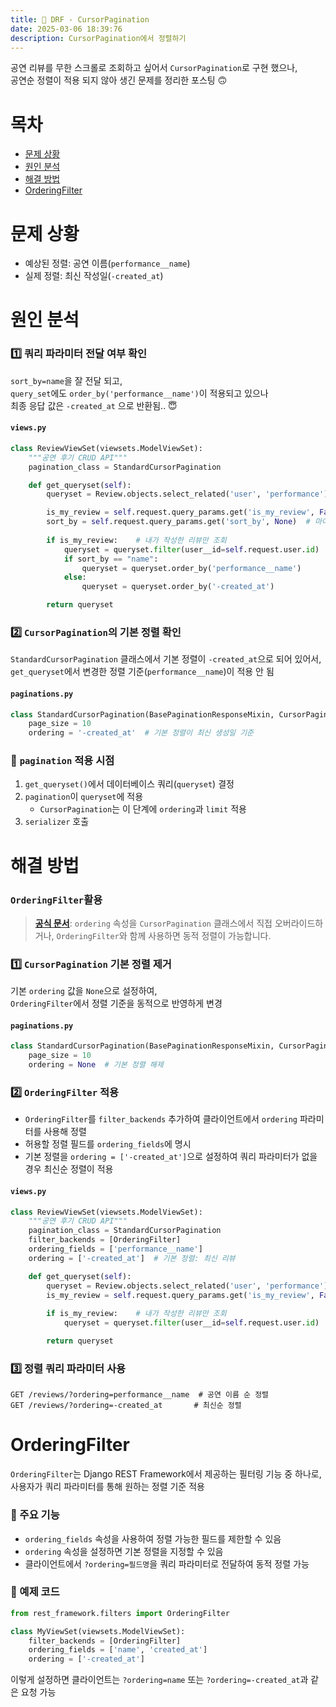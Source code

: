 ```yaml
---
title: 📌 DRF - CursorPagination
date: 2025-03-06 18:39:76
description: CursorPagination에서 정렬하기
---
```


공연 리뷰를 무한 스크롤로 조회하고 싶어서 `CursorPagination`로 구현 했으나,\
공연순 정렬이 적용 되지 않아 생긴 문제를 정리한 포스팅 🙃

# 목차
- [문제 상황](#문제-상황)
- [원인 분석](#원인-분석)
- [해결 방법](#해결-방법)
- [OrderingFilter](#orderingfilter)


# 문제 상황
- 예상된 정렬: 공연 이름(`performance__name`)
- 실제 정렬: 최신 작성일(`-created_at`)

# 원인 분석

### 1️⃣ 쿼리 파라미터 전달 여부 확인
`sort_by=name`을 잘 전달 되고,\
`query_set`에도 `order_by('performance__name')`이 적용되고 있으나\
최종 응답 값은 `-created_at` 으로 반환됨.. 😇

#### `views.py`
```python
class ReviewViewSet(viewsets.ModelViewSet):
    """공연 후기 CRUD API"""
    pagination_class = StandardCursorPagination

    def get_queryset(self):
        queryset = Review.objects.select_related('user', 'performance').select_related('performance__genre').all()

        is_my_review = self.request.query_params.get('is_my_review', False)
        sort_by = self.request.query_params.get('sort_by', None)  # 마이페이지: 리뷰 정렬
        
        if is_my_review:    # 내가 작성한 리뷰만 조회
            queryset = queryset.filter(user__id=self.request.user.id)
            if sort_by == "name":
                queryset = queryset.order_by('performance__name')
            else:
                queryset = queryset.order_by('-created_at')

        return queryset
```

### 2️⃣ `CursorPagination`의 기본 정렬 확인
`StandardCursorPagination` 클래스에서 기본 정렬이 `-created_at`으로 되어 있어서,
`get_queryset`에서 변경한 정렬 기준(`performance__name`)이 적용 안 됨

#### `paginations.py`
```python
class StandardCursorPagination(BasePaginationResponseMixin, CursorPagination):
    page_size = 10
    ordering = '-created_at'  # 기본 정렬이 최신 생성일 기준
```

### 🔷 `pagination` 적용 시점
1. `get_queryset()`에서 데이터베이스 쿼리(`queryset`) 결정
2. `pagination`이 `queryset`에 적용
   - `CursorPagination`는 이 단계에 `ordering`과 `limit` 적용
3. `serializer` 호출



# 해결 방법

### `OrderingFilter`활용

> [**공식 문서**](https://www.django-rest-framework.org/api-guide/pagination/#cursorpagination): `ordering` 속성을 `CursorPagination` 클래스에서 직접 오버라이드하거나, `OrderingFilter`와 함께 사용하면 동적 정렬이 가능합니다.

### 1️⃣ `CursorPagination` 기본 정렬 제거
기본 `ordering` 값을 `None`으로 설정하여,\
`OrderingFilter`에서 정렬 기준을 동적으로 반영하게 변경

#### `paginations.py`
```python
class StandardCursorPagination(BasePaginationResponseMixin, CursorPagination):
    page_size = 10
    ordering = None  # 기본 정렬 해제
```

### 2️⃣ `OrderingFilter` 적용

- `OrderingFilter`를 `filter_backends` 추가하여 클라이언트에서 `ordering` 파라미터를 사용해 정렬
- 허용할 정렬 필드를 `ordering_fields`에 명시
- 기본 정렬을 `ordering = ['-created_at']`으로 설정하여 쿼리 파라미터가 없을 경우 최신순 정렬이 적용

#### `views.py`
```python
class ReviewViewSet(viewsets.ModelViewSet):
    """공연 후기 CRUD API"""
    pagination_class = StandardCursorPagination
    filter_backends = [OrderingFilter]
    ordering_fields = ['performance__name']
    ordering = ['-created_at']  # 기본 정렬: 최신 리뷰

    def get_queryset(self):
        queryset = Review.objects.select_related('user', 'performance').select_related('performance__genre').all()
        is_my_review = self.request.query_params.get('is_my_review', False)
        
        if is_my_review:    # 내가 작성한 리뷰만 조회
            queryset = queryset.filter(user__id=self.request.user.id)

        return queryset
```

### 3️⃣ 정렬 쿼리 파라미터 사용
```shell
GET /reviews/?ordering=performance__name  # 공연 이름 순 정렬
GET /reviews/?ordering=-created_at       # 최신순 정렬
```


# OrderingFilter

`OrderingFilter`는 Django REST Framework에서 제공하는 필터링 기능 중 하나로, 사용자가 쿼리 파라미터를 통해 원하는 정렬 기준 적용

### 📌 주요 기능
- `ordering_fields` 속성을 사용하여 정렬 가능한 필드를 제한할 수 있음
- `ordering` 속성을 설정하면 기본 정렬을 지정할 수 있음
- 클라이언트에서 `?ordering=필드명`을 쿼리 파라미터로 전달하여 동적 정렬 가능

### 📌 예제 코드
```python
from rest_framework.filters import OrderingFilter

class MyViewSet(viewsets.ModelViewSet):
    filter_backends = [OrderingFilter]
    ordering_fields = ['name', 'created_at']
    ordering = ['-created_at']
```

이렇게 설정하면 클라이언트는 `?ordering=name` 또는 `?ordering=-created_at`과 같은 요청 가능





